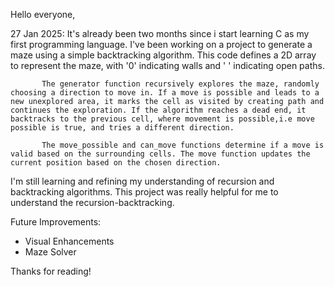  Hello everyone,
 
27 Jan 2025:
It's already been two months since i start learning C as my first programming language. I've been working on a project to generate a maze using a simple backtracking algorithm. This code defines a 2D array to represent the maze, with '0' indicating walls and ' ' indicating open paths.

           The generator function recursively explores the maze, randomly choosing a direction to move in. If a move is possible and leads to a new unexplored area, it marks the cell as visited by creating path and continues the exploration. If the algorithm reaches a dead end, it backtracks to the previous cell, where movement is possible,i.e move possible is true, and tries a different direction.
           
           The move_possible and can_move functions determine if a move is valid based on the surrounding cells. The move function updates the current position based on the chosen direction.
           
I'm still learning and refining my understanding of recursion and backtracking algorithms. This project was really helpful for me to understand the recursion-backtracking.

Future Improvements:
 * Visual Enhancements
 * Maze Solver

Thanks for reading!
